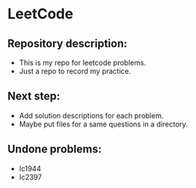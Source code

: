 # LeetCode

## Repository description: 
* This is my repo for leetcode problems.
* Just a repo to record my practice.

## Next step: 
* Add solution descriptions for each problem.
* Maybe put files for a same questions in a directory.

## Undone problems: 
* lc1944
* lc2397
